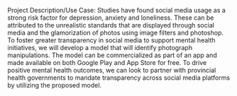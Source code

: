 Project Description/Use Case:
Studies have found social media usage as a strong risk factor for depression, anxiety and loneliness. These can be attributed to the unrealistic standards that are displayed through social media and the glamorization of photos using image filters and photoshop. To foster greater transparency in social media to support mental health initiatives, we will develop a model that will identify photograph manipulations. The model can be commercialized as part of an app and made available on both Google Play and App Store for free. To drive positive mental health outcomes, we can look to partner with provincial health governments to mandate transparency across social media platforms by utilizing the proposed model. 
